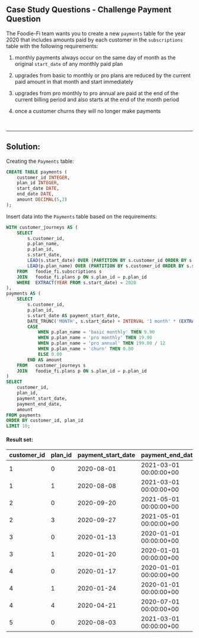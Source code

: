 ## Case Study Questions - Challenge Payment Question

The Foodie-Fi team wants you to create a new `payments` table for the year 2020 that includes amounts paid by each customer in the `subscriptions` table with the following requirements:

1. monthly payments always occur on the same day of month as the original `start_date` of any monthly paid plan

2. upgrades from basic to monthly or pro plans are reduced by the current paid amount in that month and start immediately

3. upgrades from pro monthly to pro annual are paid at the end of the current billing period and also starts at the end of the month period

4. once a customer churns they will no longer make payments

  <br>

---

## Solution:


Creating the `Payments` table:

```sql
CREATE TABLE payments (
    customer_id INTEGER,
    plan_id INTEGER,
    start_date DATE,
    end_date DATE,
    amount DECIMAL(5,2)
);
```

Insert data into the `Payments` table based on the requirements:

```sql
WITH customer_journeys AS (
    SELECT 
        s.customer_id,
        p.plan_name,
        p.plan_id,
        s.start_date,
        LEAD(s.start_date) OVER (PARTITION BY s.customer_id ORDER BY s.start_date) AS next_start_date,
        LEAD(p.plan_name) OVER (PARTITION BY s.customer_id ORDER BY s.start_date) AS next_plan_name
    FROM   foodie_fi.subscriptions s
    JOIN   foodie_fi.plans p ON s.plan_id = p.plan_id
    WHERE  EXTRACT(YEAR FROM s.start_date) = 2020
),
payments AS (
    SELECT 
        s.customer_id,
        p.plan_id,
        s.start_date AS payment_start_date,
        DATE_TRUNC('MONTH', s.start_date) + INTERVAL '1 month' * (EXTRACT(MONTH FROM s.start_date) - 1) AS payment_end_date,
        CASE 
            WHEN p.plan_name = 'basic monthly' THEN 9.90
            WHEN p.plan_name = 'pro monthly' THEN 19.90
            WHEN p.plan_name = 'pro annual' THEN 199.00 / 12
            WHEN p.plan_name = 'churn' THEN 0.00
            ELSE 0.00
        END AS amount
    FROM   customer_journeys s
    JOIN   foodie_fi.plans p ON s.plan_id = p.plan_id
)
SELECT 
    customer_id, 
    plan_id, 
    payment_start_date, 
    payment_end_date, 
    amount
FROM payments
ORDER BY customer_id, plan_id
LIMIT 10;
```

#### Result set:

| customer_id | plan_id | payment_start_date | payment_end_date         | amount     |
|-------------|---------|--------------------|--------------------------|------------|
| 1           | 0       | 2020-08-01         | 2021-03-01 00:00:00+00   | 0.00       |
| 1           | 1       | 2020-08-08         | 2021-03-01 00:00:00+00   | 9.90       |
| 2           | 0       | 2020-09-20         | 2021-05-01 00:00:00+00   | 0.00       |
| 2           | 3       | 2020-09-27         | 2021-05-01 00:00:00+00   | 16.58      |
| 3           | 0       | 2020-01-13         | 2020-01-01 00:00:00+00   | 0.00       |
| 3           | 1       | 2020-01-20         | 2020-01-01 00:00:00+00   | 9.90       |
| 4           | 0       | 2020-01-17         | 2020-01-01 00:00:00+00   | 0.00       |
| 4           | 1       | 2020-01-24         | 2020-01-01 00:00:00+00   | 9.90       |
| 4           | 4       | 2020-04-21         | 2020-07-01 00:00:00+00   | 0.00       |
| 5           | 0       | 2020-08-03         | 2021-03-01 00:00:00+00   | 0.00       |
